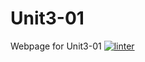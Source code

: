 # Unit3-01
Webpage for Unit3-01
 [![linter](https://github.com/Arvin-Leung/Unit3-01/workflows/linter/badge.svg)](https://github.com/marketplace/actions/super-linter)
